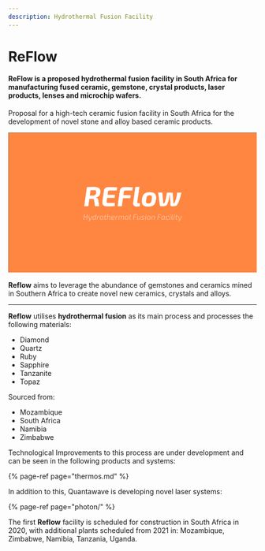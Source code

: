 ```yaml
---
description: Hydrothermal Fusion Facility
---
```


# ReFlow

#### ReFlow is a proposed hydrothermal fusion facility in South Africa for manufacturing fused ceramic, gemstone, crystal products, laser products, lenses and microchip wafers.

Proposal for a high-tech ceramic fusion facility in South Africa for the development of novel stone and alloy based ceramic products.  


![](../.gitbook/assets/untitled-presentation-2.png)



**Reflow** aims to leverage the abundance of gemstones and ceramics mined in Southern Africa to create novel new ceramics, crystals and alloys.  
****

**Reflow** utilises **hydrothermal fusion** as its main process and processes the following materials:

* Diamond
* Quartz
* Ruby
* Sapphire
* Tanzanite
* Topaz

Sourced from:

* Mozambique
* South Africa
* Namibia
* Zimbabwe

Technological Improvements to this process are under development and can be seen in the following products and systems:

{% page-ref page="thermos.md" %}

In addition to this, Quantawave is developing novel laser systems:

{% page-ref page="photon/" %}



The first **Reflow** facility is scheduled for construction in South Africa in 2020, with additional plants scheduled from 2021 in: Mozambique, Zimbabwe, Namibia, Tanzania, Uganda.



